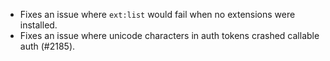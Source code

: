 - Fixes an issue where `ext:list` would fail when no extensions were installed.
- Fixes an issue where unicode characters in auth tokens crashed callable auth (#2185).

